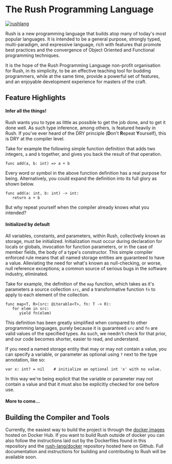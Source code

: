 # The Rush Programming Language

[![rushlang](https://circleci.com/gh/rush-lang/rush.svg?style=svg)](https://app.circleci.com/pipelines/github/rush-lang/rush)

Rush is a new programming language that builds atop many of today's most popular languages. It is intended to be a general purpose, strongly typed, multi-paradigm, and expressive language, rich with features that promote best practices and the convergence of Object Oriented and Functional programming techniques.

It is the hope of the Rush Programming Language non-profit organisation for Rush, in its simplicity, to be an effective teaching tool for budding programmers, while at the same time, provide a powerful set of features, and an enjoyable development experience for masters of the craft.

## Feature Highlights

#### Infer all the things!
Rush wants you to type as little as possible to get the job done, and to get it done well. As such type inference, among others, is featured heavily in Rush. If you've ever heard of the DRY principle (**D**on't **R**epeat **Y**ourself), this is DRY at the compiler level.

Take for example the following simple function definition that adds two integers, `a` and `b` together, and gives you back the result of that operation.

```rush
func add(a, b: int) => a + b
```

Every word or symbol in the above function definition has a real purpose for being. Alternatively, you could expand the definition into its full glory as shown below.

```rush
func add(a: int, b: int) -> int:
   return a + b
```

But why repeat yourself when the compiler already knows what you intended?

#### Initialized by default
All variables, constants, and parameters, within Rush, collectively known as storage, must be initialized. Initialization must occur during declaration for locals or globals, invocation for function parameters, or in the case of member fields, the body of a type's constructor. This simple compiler enforced rule means that all named storage entities are guaranteed to have a value. Alleviating the need for what's known as null-checking, or worse, null reference exceptions; a common source of serious bugs in the software industry, eliminated.

Take for example, the definition of the `map` function, which takes as it's parameters a source collection `src`, and a transformative function `fn` to apply to each element of the collection.

```rush
func map<T, R>(src: @iterable<T>, fn: T -> R):
   for elem in src:
      yield fn(elem)
```

This definition has been greatly simplified when compared to other programming languages, purely because it is guaranteed `src` and `fn` are valid values of the specified types. As such, we needn't check for that prior, and our code becomes shorter, easier to read, and understand.

If you need a named storage entity that may or may not contain a value, you can specify a variable, or parameter as optional using `?` next to the type annotation, like so:

```
var x: int? = nil    # initialize an optional int 'x' with no value.
```

In this way we're being explicit that the variable or parameter may not contain a value and that it must also be explicitly checked for one before use.

#### More to come...

## Building the Compiler and Tools

Currently, the easiest way to build the project is through the [docker images](https://hub.docker.com/repository/docker/rushlang/rush-ci-x86-64-linux-gnu) hosted on Docker Hub. If you want to build Rush outside of docker you can also follow the instructions laid out by the Dockerfiles found in this repository and the [rush-lang/docker](https://github.com/rush-lang/docker) repository hosted here on Github. Full documentation and instructions for building and contributing to Rush will be available soon.


